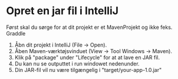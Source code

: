 # Opret en jar fil i IntelliJ
Først skal du sørge for at dit projekt er et MavenProjekt og ikke feks. Graddle
 

1. Åbn dit projekt i IntelliJ (File → Open).
2. Åben Maven-værktøjsvinduet (View → Tool Windows → Maven).
3. Klik på "package" under "Lifecycle" for at at lave en JAR fil.
4. Du kan nu se outputtet i run windowet nedenunder.
5. Din JAR-fil vil nu være tilgængelig i "target/your-app-1.0.jar"
